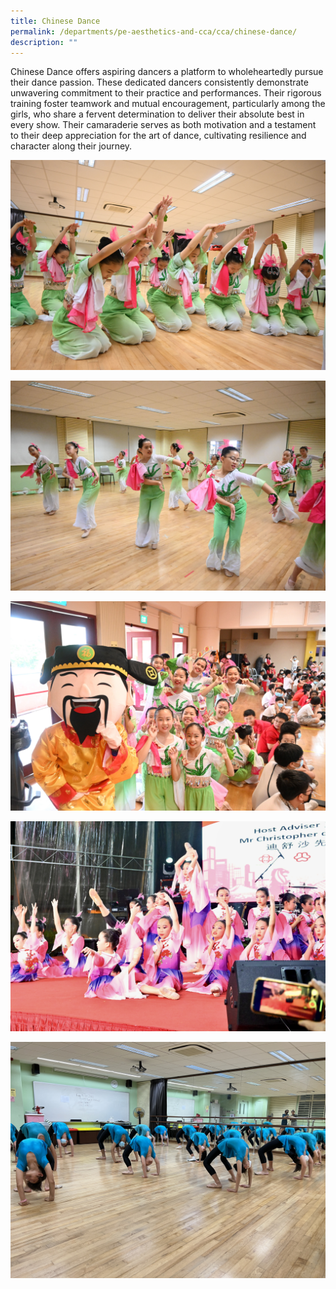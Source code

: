 ```yaml
---
title: Chinese Dance
permalink: /departments/pe-aesthetics-and-cca/cca/chinese-dance/
description: ""
---
```

Chinese Dance offers aspiring dancers a platform to wholeheartedly pursue their dance passion. These dedicated dancers consistently demonstrate unwavering commitment to their practice and performances. Their rigorous training foster teamwork and mutual encouragement, particularly among the girls, who share a fervent determination to deliver their absolute best in every show. Their camaraderie serves as both motivation and a testament to their deep appreciation for the art of dance, cultivating resilience and character along their journey.

![](/images/chinesedance_1.jpg)

![](/images/chinesedance_2.jpg)

![](/images/chinesedance_3.jpg)

![](/images/chinesedance%204.jpg)

![](/images/chinesedance%205.JPG)

